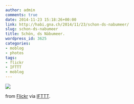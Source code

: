 ```yaml
---
author: admin
comments: true
date: 2014-11-23 15:18:26+00:00
link: http://habi.gna.ch/2014/11/23/schon-ds-nabumeer/
slug: schon-ds-nabumeer
title: Schön, ds Näbumeer.
wordpress_id: 3625
categories:
- moblog
- photos
tags:
- flickr
- IFTTT
- moblog
---
```


![](http://ift.tt/1xmQILT)  

from [Flickr](http://flic.kr/p/qappMj) via [IFTTT](http://ift.tt/1c4nCfM).
